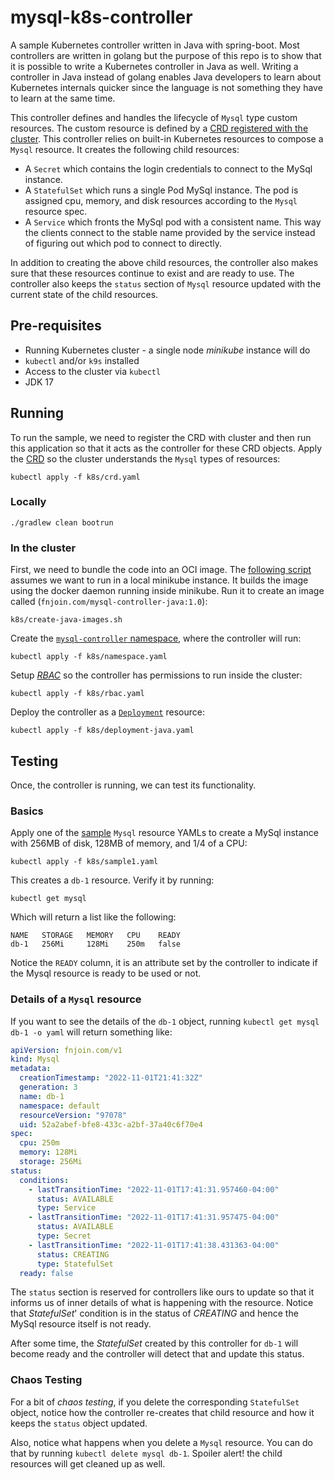 # mysql-k8s-controller

A sample Kubernetes controller written in Java with spring-boot. Most controllers are written in golang but the purpose of this repo is to show that it is possible to write a Kubernetes controller in Java as well. Writing a controller in Java instead of golang enables Java developers to learn about Kubernetes internals quicker since the language is not something they have to learn at the same time.

This controller defines and handles the lifecycle of `Mysql` type custom resources. The custom resource is defined by a [CRD registered with the cluster](k8s/crd.yaml). This controller relies on built-in Kubernetes resources to compose a `Mysql` resource. It creates the following child resources:

- A `Secret` which contains the login credentials to connect to the MySql instance.
- A `StatefulSet` which runs a single Pod MySql instance. The pod is assigned cpu, memory, and disk resources according to the `Mysql` resource spec.
- A `Service` which fronts the MySql pod with a consistent name. This way the clients connect to the stable name provided by the service instead of figuring out which pod to connect to directly.

In addition to creating the above child resources, the controller also makes sure that these resources continue to exist and are ready to use. The controller also keeps the `status` section of `Mysql` resource updated with the current state of the child resources.

## Pre-requisites

- Running Kubernetes cluster - a single node *minikube* instance will do
- `kubectl` and/or `k9s` installed
- Access to the cluster via `kubectl` 
- JDK 17

## Running

To run the sample, we need to register the CRD with cluster and then run this application so that it acts as the controller for these CRD objects. Apply the [CRD](k8s/crd.yaml) so the cluster understands the `Mysql` types of resources:

```
kubectl apply -f k8s/crd.yaml
```

### Locally

```
./gradlew clean bootrun
``` 

### In the cluster

First, we need to bundle the code into an OCI image. The [following script](k8s/create-java-images.sh) assumes we want to run in a local minikube instance. It builds the image using the docker daemon running inside minikube. Run it to create an image called (`fnjoin.com/mysql-controller-java:1.0`):

```
k8s/create-java-images.sh
```

Create the [`mysql-controller` namespace](k8s/namespace.yaml), where the controller will run:

```
kubectl apply -f k8s/namespace.yaml
```

Setup [*RBAC*](k8s/rbac.yaml) so the controller has permissions to run inside the cluster:

```
kubectl apply -f k8s/rbac.yaml
```

Deploy the controller as a [`Deployment`](k8s/deployment-java.yaml) resource:

```
kubectl apply -f k8s/deployment-java.yaml
```

## Testing

Once, the controller is running, we can test its functionality.

### Basics

Apply one of the [sample](k8s/sample1.yaml) `Mysql` resource YAMLs to create a MySql instance with 256MB of disk, 128MB of memory, and 1/4 of a CPU:

```
kubectl apply -f k8s/sample1.yaml
```

This creates a `db-1` resource. Verify it by running:

```
kubectl get mysql
```

Which will return a list like the following:

```
NAME   STORAGE   MEMORY   CPU    READY
db-1   256Mi     128Mi    250m   false
```

Notice the `READY` column, it is an attribute set by the controller to indicate if the Mysql resource is ready to be used or not. 

### Details of a `Mysql` resource

If you want to see the details of the `db-1` object, running `kubectl get mysql db-1 -o yaml` will return something like:

```yaml
apiVersion: fnjoin.com/v1
kind: Mysql
metadata:
  creationTimestamp: "2022-11-01T21:41:32Z"
  generation: 3
  name: db-1
  namespace: default
  resourceVersion: "97078"
  uid: 52a2abef-bfe8-433c-a2bf-37a40c6f70e4
spec:
  cpu: 250m
  memory: 128Mi
  storage: 256Mi
status:
  conditions:
    - lastTransitionTime: "2022-11-01T17:41:31.957460-04:00"
      status: AVAILABLE
      type: Service
    - lastTransitionTime: "2022-11-01T17:41:31.957475-04:00"
      status: AVAILABLE
      type: Secret
    - lastTransitionTime: "2022-11-01T17:41:38.431363-04:00"
      status: CREATING
      type: StatefulSet
  ready: false
```

The `status` section is reserved for controllers like ours to update so that it informs us of inner details of what is happening with the resource. Notice that *StatefulSet*' condition is in the status of *CREATING* and hence the MySql resource itself is not ready.

After some time, the *StatefulSet* created by this controller for `db-1` will become ready and the controller will detect that and update this status.

### Chaos Testing

For a bit of *chaos testing*, if you delete the corresponding `StatefulSet` object, notice how the controller re-creates that child resource and how it keeps the `status` object updated.

Also, notice what happens when you delete a `Mysql` resource. You can do that by running `kubectl delete mysql db-1`. Spoiler alert! the child resources will get cleaned up as well.